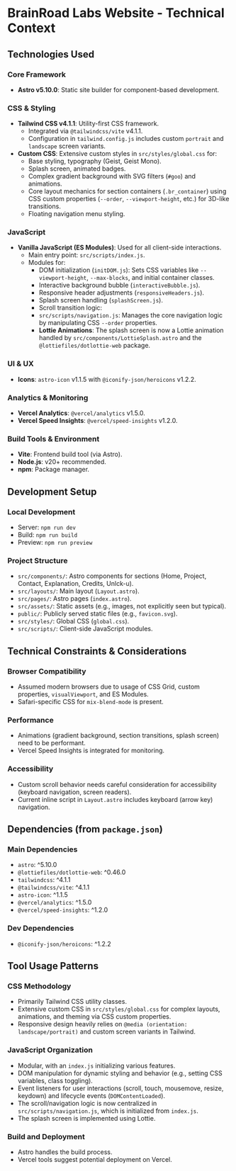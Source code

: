 # BrainRoad Labs Website - Technical Context

## Technologies Used

### Core Framework
- **Astro v5.10.0**: Static site builder for component-based development.

### CSS & Styling
- **Tailwind CSS v4.1.1**: Utility-first CSS framework.
  - Integrated via `@tailwindcss/vite` v4.1.1.
  - Configuration in `tailwind.config.js` includes custom `portrait` and `landscape` screen variants.
- **Custom CSS**: Extensive custom styles in `src/styles/global.css` for:
  - Base styling, typography (Geist, Geist Mono).
  - Splash screen, animated badges.
  - Complex gradient background with SVG filters (`#goo`) and animations.
  - Core layout mechanics for section containers (`.br_container`) using CSS custom properties (`--order`, `--viewport-height`, etc.) for 3D-like transitions.
  - Floating navigation menu styling.

### JavaScript
- **Vanilla JavaScript (ES Modules)**: Used for all client-side interactions.
  - Main entry point: `src/scripts/index.js`.
  - Modules for:
    - DOM initialization (`initDOM.js`): Sets CSS variables like `--viewport-height`, `--max-blocks`, and initial container classes.
    - Interactive background bubble (`interactiveBubble.js`).
    - Responsive header adjustments (`responsiveHeaders.js`).
    - Splash screen handling (`splashScreen.js`).
    - Scroll transition logic:
    - `src/scripts/navigation.js`: Manages the core navigation logic by manipulating CSS `--order` properties.
    - **Lottie Animations**: The splash screen is now a Lottie animation handled by `src/components/LottieSplash.astro` and the `@lottiefiles/dotlottie-web` package.

### UI & UX
- **Icons**: `astro-icon` v1.1.5 with `@iconify-json/heroicons` v1.2.2.

### Analytics & Monitoring
- **Vercel Analytics**: `@vercel/analytics` v1.5.0.
- **Vercel Speed Insights**: `@vercel/speed-insights` v1.2.0.

### Build Tools & Environment
- **Vite**: Frontend build tool (via Astro).
- **Node.js**: v20+ recommended.
- **npm**: Package manager.

## Development Setup

### Local Development
- Server: `npm run dev`
- Build: `npm run build`
- Preview: `npm run preview`

### Project Structure
- `src/components/`: Astro components for sections (Home, Project, Contact, Explanation, Credits, Unlck-u).
- `src/layouts/`: Main layout (`Layout.astro`).
- `src/pages/`: Astro pages (`index.astro`).
- `src/assets/`: Static assets (e.g., images, not explicitly seen but typical).
- `public/`: Publicly served static files (e.g., `favicon.svg`).
- `src/styles/`: Global CSS (`global.css`).
- `src/scripts/`: Client-side JavaScript modules.

## Technical Constraints & Considerations

### Browser Compatibility
- Assumed modern browsers due to usage of CSS Grid, custom properties, `visualViewport`, and ES Modules.
- Safari-specific CSS for `mix-blend-mode` is present.

### Performance
- Animations (gradient background, section transitions, splash screen) need to be performant.
- Vercel Speed Insights is integrated for monitoring.

### Accessibility
- Custom scroll behavior needs careful consideration for accessibility (keyboard navigation, screen readers).
- Current inline script in `Layout.astro` includes keyboard (arrow key) navigation.

## Dependencies (from `package.json`)

### Main Dependencies
- `astro`: ^5.10.0
- `@lottiefiles/dotlottie-web`: ^0.46.0
- `tailwindcss`: ^4.1.1
- `@tailwindcss/vite`: ^4.1.1
- `astro-icon`: ^1.1.5
- `@vercel/analytics`: ^1.5.0
- `@vercel/speed-insights`: ^1.2.0

### Dev Dependencies
- `@iconify-json/heroicons`: ^1.2.2

## Tool Usage Patterns

### CSS Methodology
- Primarily Tailwind CSS utility classes.
- Extensive custom CSS in `src/styles/global.css` for complex layouts, animations, and theming via CSS custom properties.
- Responsive design heavily relies on `@media (orientation: landscape/portrait)` and custom screen variants in Tailwind.

### JavaScript Organization
- Modular, with an `index.js` initializing various features.
- DOM manipulation for dynamic styling and behavior (e.g., setting CSS variables, class toggling).
- Event listeners for user interactions (scroll, touch, mousemove, resize, keydown) and lifecycle events (`DOMContentLoaded`).
- The scroll/navigation logic is now centralized in `src/scripts/navigation.js`, which is initialized from `index.js`.
- The splash screen is implemented using Lottie.

### Build and Deployment
- Astro handles the build process.
- Vercel tools suggest potential deployment on Vercel.
